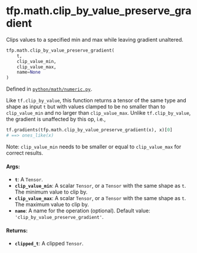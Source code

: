 <div itemscope itemtype="http://developers.google.com/ReferenceObject">
<meta itemprop="name" content="tfp.math.clip_by_value_preserve_gradient" />
<meta itemprop="path" content="Stable" />
</div>

# tfp.math.clip_by_value_preserve_gradient

Clips values to a specified min and max while leaving gradient unaltered.

``` python
tfp.math.clip_by_value_preserve_gradient(
    t,
    clip_value_min,
    clip_value_max,
    name=None
)
```



Defined in [`python/math/numeric.py`](https://github.com/tensorflow/probability/tree/master/tensorflow_probability/python/math/numeric.py).

<!-- Placeholder for "Used in" -->

Like `tf.clip_by_value`, this function returns a tensor of the same type and
shape as input `t` but with values clamped to be no smaller than to
`clip_value_min` and no larger than `clip_value_max`. Unlike
`tf.clip_by_value`, the gradient is unaffected by this op, i.e.,

```python
tf.gradients(tfp.math.clip_by_value_preserve_gradient(x), x)[0]
# ==> ones_like(x)
```

Note: `clip_value_min` needs to be smaller or equal to `clip_value_max` for
correct results.

#### Args:


* <b>`t`</b>: A `Tensor`.
* <b>`clip_value_min`</b>: A scalar `Tensor`, or a `Tensor` with the same shape
  as `t`. The minimum value to clip by.
* <b>`clip_value_max`</b>: A scalar `Tensor`, or a `Tensor` with the same shape
  as `t`. The maximum value to clip by.
* <b>`name`</b>: A name for the operation (optional).
  Default value: `'clip_by_value_preserve_gradient'`.


#### Returns:


* <b>`clipped_t`</b>: A clipped `Tensor`.